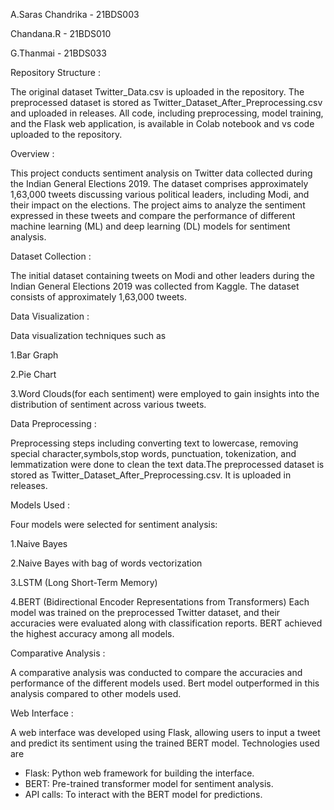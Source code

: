 A.Saras Chandrika - 21BDS003

Chandana.R - 21BDS010

G.Thanmai - 21BDS033

Repository Structure :

The original dataset Twitter_Data.csv is uploaded in the repository.
The preprocessed dataset is stored as Twitter_Dataset_After_Preprocessing.csv and uploaded in releases.
All code, including preprocessing, model training, and the Flask web application, is available in Colab notebook 
and vs code uploaded to the repository.

Overview :

This project conducts sentiment analysis on Twitter data collected during the Indian General Elections 2019.
The dataset comprises approximately 1,63,000 tweets discussing various political leaders, including Modi, and 
their impact on the elections. The project aims to analyze the sentiment expressed in these tweets and 
compare the performance of different machine learning (ML) and deep learning (DL) models for sentiment analysis.

Dataset Collection :

The initial dataset containing tweets on Modi and other leaders during the Indian General Elections 2019 was collected from Kaggle.
The dataset consists of approximately 1,63,000 tweets.

Data Visualization :

Data visualization techniques such as

1.Bar Graph

2.Pie Chart 

3.Word Clouds(for each sentiment)
were employed to gain insights into the distribution 
of sentiment across various tweets.

Data Preprocessing :

Preprocessing steps including converting text to lowercase, removing  special character,symbols,stop words, punctuation,
tokenization, and lemmatization  were done to clean the text data.The preprocessed dataset is stored as Twitter_Dataset_After_Preprocessing.csv.
It is uploaded in releases.

Models Used :

Four models were selected for sentiment analysis:

1.Naive Bayes

2.Naive Bayes with bag of words vectorization

3.LSTM (Long Short-Term Memory)

4.BERT (Bidirectional Encoder Representations from Transformers)
Each model was trained on the preprocessed Twitter dataset, and their accuracies were evaluated along with classification reports.
BERT achieved the highest accuracy among all models.

Comparative Analysis :

A comparative analysis was conducted to compare the accuracies and performance of the different models used.
Bert model outperformed in this analysis compared to other models used.

Web Interface :

A web interface was developed using Flask, allowing users to input a tweet and predict its sentiment using the trained BERT model.
Technologies used are
* Flask: Python web framework for building the interface.
* BERT: Pre-trained transformer model for sentiment analysis.
* API calls: To interact with the BERT model for predictions.




